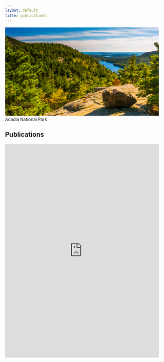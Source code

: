 ```yaml
---
layout: default
title: publications
---
```

![Project Photo](images/AcadiaNationalPark.jpg)
Acadia National Park
## Publications

<!-- <iframe src="files/samplepublication.pdf" style="width: 100%;height: 700px;border: none;"></iframe> -->
<iframe src="https://www.overleaf.com/read/jhfmxmnfkzdn#342c01" style="width: 100%;height: 700px;border: none;"></iframe>